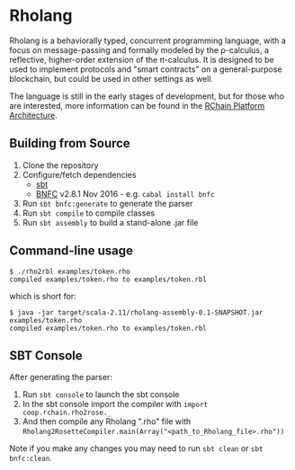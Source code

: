 # Rholang

Rholang is a behaviorally typed, concurrent programming language, with a focus on message-passing and formally modeled by the ρ-calculus, a reflective, higher-order extension of the π-calculus. It is designed to be used to implement protocols and "smart contracts" on a general-purpose blockchain, but could be used in other settings as well.

The language is still in the early stages of development, but for those who are interested, more information can be found in the [RChain Platform Architecture](http://rchain-architecture.readthedocs.io/en/latest/).

## Building from Source

1. Clone the repository
2. Configure/fetch dependencies
    * [sbt](http://www.scala-sbt.org/0.13/docs/Installing-sbt-on-Linux.html)
    * [BNFC](http://bnfc.digitalgrammars.com/) v2.8.1 Nov 2016 - e.g. `cabal install bnfc`
3. Run `sbt bnfc:generate` to generate the parser
4. Run `sbt compile` to compile classes
5. Run `sbt assembly` to build a stand-alone .jar file

## Command-line usage

    $ ./rho2rbl examples/token.rho
    compiled examples/token.rho to examples/token.rbl

which is short for:

    $ java -jar target/scala-2.11/rholang-assembly-0.1-SNAPSHOT.jar examples/token.rho 
    compiled examples/token.rho to examples/token.rbl

## SBT Console

After generating the parser:

1. Run `sbt console` to launch the sbt console
2. In the sbt console import the compiler with `import coop.rchain.rho2rose._`
3. And then compile any Rholang ".rho" file with `Rholang2RosetteCompiler.main(Array("<path_to_Rholang_file>.rho"))`
 
Note if you make any changes you may need to run `sbt clean` or `sbt bnfc:clean`.
